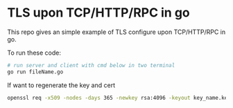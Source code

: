 # TLS upon TCP/HTTP/RPC in go

This repo gives an simple example of TLS configure upon TCP/HTTP/RPC in go.

To run these code:

```bash
# run server and client with cmd below in two terminal
go run fileName.go
```

If want to regenerate the key and cert

```bash
openssl req -x509 -nodes -days 365 -newkey rsa:4096 -keyout key_name.key -out cert_name.crt -config openssl.cnf -extensions req_ext
```

